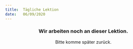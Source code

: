```yaml
---
title:  Tägliche Lektion
date:   06/09/2020
---
```


### <center>Wir arbeiten noch an dieser Lektion.</center>
<center>Bitte komme später zurück.</center>
